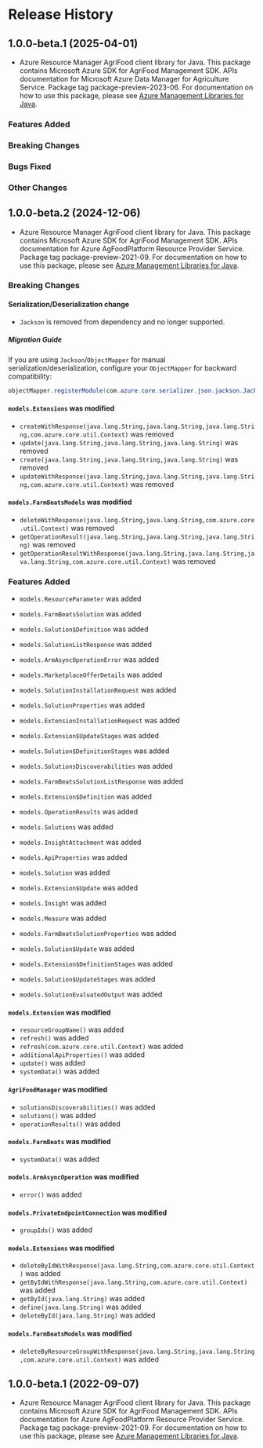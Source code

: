 # Release History

## 1.0.0-beta.1 (2025-04-01)

- Azure Resource Manager AgriFood client library for Java. This package contains Microsoft Azure SDK for AgriFood Management SDK. APIs documentation for Microsoft Azure Data Manager for Agriculture Service. Package tag package-preview-2023-06. For documentation on how to use this package, please see [Azure Management Libraries for Java](https://aka.ms/azsdk/java/mgmt).

### Features Added

### Breaking Changes

### Bugs Fixed

### Other Changes

## 1.0.0-beta.2 (2024-12-06)

- Azure Resource Manager AgriFood client library for Java. This package contains Microsoft Azure SDK for AgriFood Management SDK. APIs documentation for Azure AgFoodPlatform Resource Provider Service. Package tag package-preview-2021-09. For documentation on how to use this package, please see [Azure Management Libraries for Java](https://aka.ms/azsdk/java/mgmt).

### Breaking Changes

#### Serialization/Deserialization change

- `Jackson` is removed from dependency and no longer supported.

##### Migration Guide

If you are using `Jackson`/`ObjectMapper` for manual serialization/deserialization, configure your `ObjectMapper` for backward compatibility:
```java
objectMapper.registerModule(com.azure.core.serializer.json.jackson.JacksonJsonProvider.getJsonSerializableDatabindModule());
```

#### `models.Extensions` was modified

* `createWithResponse(java.lang.String,java.lang.String,java.lang.String,com.azure.core.util.Context)` was removed
* `update(java.lang.String,java.lang.String,java.lang.String)` was removed
* `create(java.lang.String,java.lang.String,java.lang.String)` was removed
* `updateWithResponse(java.lang.String,java.lang.String,java.lang.String,com.azure.core.util.Context)` was removed

#### `models.FarmBeatsModels` was modified

* `deleteWithResponse(java.lang.String,java.lang.String,com.azure.core.util.Context)` was removed
* `getOperationResult(java.lang.String,java.lang.String,java.lang.String)` was removed
* `getOperationResultWithResponse(java.lang.String,java.lang.String,java.lang.String,com.azure.core.util.Context)` was removed

### Features Added

* `models.ResourceParameter` was added

* `models.FarmBeatsSolution` was added

* `models.Solution$Definition` was added

* `models.SolutionListResponse` was added

* `models.ArmAsyncOperationError` was added

* `models.MarketplaceOfferDetails` was added

* `models.SolutionInstallationRequest` was added

* `models.SolutionProperties` was added

* `models.ExtensionInstallationRequest` was added

* `models.Extension$UpdateStages` was added

* `models.Solution$DefinitionStages` was added

* `models.SolutionsDiscoverabilities` was added

* `models.FarmBeatsSolutionListResponse` was added

* `models.Extension$Definition` was added

* `models.OperationResults` was added

* `models.Solutions` was added

* `models.InsightAttachment` was added

* `models.ApiProperties` was added

* `models.Solution` was added

* `models.Extension$Update` was added

* `models.Insight` was added

* `models.Measure` was added

* `models.FarmBeatsSolutionProperties` was added

* `models.Solution$Update` was added

* `models.Extension$DefinitionStages` was added

* `models.Solution$UpdateStages` was added

* `models.SolutionEvaluatedOutput` was added

#### `models.Extension` was modified

* `resourceGroupName()` was added
* `refresh()` was added
* `refresh(com.azure.core.util.Context)` was added
* `additionalApiProperties()` was added
* `update()` was added
* `systemData()` was added

#### `AgriFoodManager` was modified

* `solutionsDiscoverabilities()` was added
* `solutions()` was added
* `operationResults()` was added

#### `models.FarmBeats` was modified

* `systemData()` was added

#### `models.ArmAsyncOperation` was modified

* `error()` was added

#### `models.PrivateEndpointConnection` was modified

* `groupIds()` was added

#### `models.Extensions` was modified

* `deleteByIdWithResponse(java.lang.String,com.azure.core.util.Context)` was added
* `getByIdWithResponse(java.lang.String,com.azure.core.util.Context)` was added
* `getById(java.lang.String)` was added
* `define(java.lang.String)` was added
* `deleteById(java.lang.String)` was added

#### `models.FarmBeatsModels` was modified

* `deleteByResourceGroupWithResponse(java.lang.String,java.lang.String,com.azure.core.util.Context)` was added

## 1.0.0-beta.1 (2022-09-07)

- Azure Resource Manager AgriFood client library for Java. This package contains Microsoft Azure SDK for AgriFood Management SDK. APIs documentation for Azure AgFoodPlatform Resource Provider Service. Package tag package-preview-2021-09. For documentation on how to use this package, please see [Azure Management Libraries for Java](https://aka.ms/azsdk/java/mgmt).
